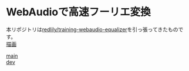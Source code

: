 # WebAudioで高速フーリエ変換

本リポジトリは[redlily/training-webaudio-equalizer](https://github.com/redlily/training-webaudio-equalizer)を引っ張ってきたものです。  
[描画](http://www.kuma-de.com/blog/2018-09-21/7435)

[main](https://akatsuki1910.github.io/webaudio-equalizer/src/)  
[dev](https://akatsuki1910.github.io/webaudio-equalizer/dev/)